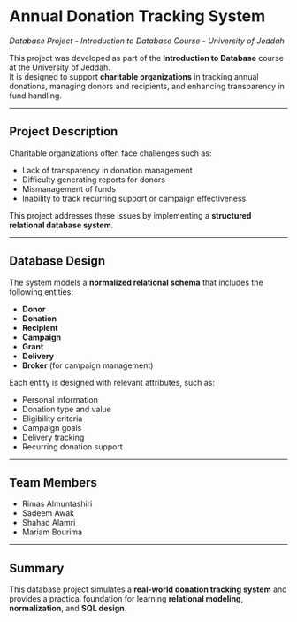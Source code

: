 # Annual Donation Tracking System  
*Database Project - Introduction to Database Course - University of Jeddah*

This project was developed as part of the **Introduction to Database** course at the University of Jeddah.  
It is designed to support **charitable organizations** in tracking annual donations, managing donors and recipients, and enhancing transparency in fund handling.

---

## Project Description

Charitable organizations often face challenges such as:

- Lack of transparency in donation management  
- Difficulty generating reports for donors  
- Mismanagement of funds  
- Inability to track recurring support or campaign effectiveness  

This project addresses these issues by implementing a **structured relational database system**.

---

## Database Design

The system models a **normalized relational schema** that includes the following entities:

- **Donor**  
- **Donation**  
- **Recipient**  
- **Campaign**  
- **Grant**  
- **Delivery**  
- **Broker** (for campaign management)  

Each entity is designed with relevant attributes, such as:

- Personal information  
- Donation type and value  
- Eligibility criteria  
- Campaign goals  
- Delivery tracking  
- Recurring donation support  

---

## Team Members

- Rimas Almuntashiri  
- Sadeem Awak  
- Shahad Alamri  
- Mariam Bourima  

---

## Summary

This database project simulates a **real-world donation tracking system** and provides a practical foundation for learning **relational modeling**, **normalization**, and **SQL design**.
